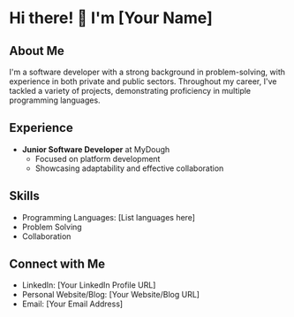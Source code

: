 # Hi there! 👋 I'm [Your Name]

## About Me
I'm a software developer with a strong background in problem-solving, with experience in both private and public sectors. Throughout my career, I've tackled a variety of projects, demonstrating proficiency in multiple programming languages.

## Experience
- **Junior Software Developer** at MyDough
  - Focused on platform development
  - Showcasing adaptability and effective collaboration

## Skills
- Programming Languages: [List languages here]
- Problem Solving
- Collaboration

## Connect with Me
- LinkedIn: [Your LinkedIn Profile URL]
- Personal Website/Blog: [Your Website/Blog URL]
- Email: [Your Email Address]
